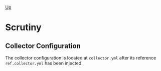 [Up](../README.md)

# Scrutiny

## Collector Configuration

The collector configuration is located at `collector.yml` after its reference `ref.collector.yml` has been injected.
